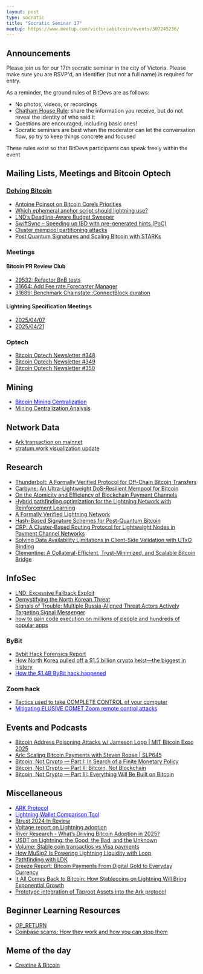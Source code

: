 ```yaml
---
layout: post
type: socratic
title: "Socratic Seminar 17"
meetup: https://www.meetup.com/victoriabitcoin/events/307245236/
---
```

## Announcements
Please join us for our 17th socratic seminar in the city of Victoria. Please make sure you are RSVP'd, an identifier (but not a full name) is required for entry.

As a reminder, the ground rules of BitDevs are as follows:
- No photos, videos, or recordings
- [Chatham House Rule](https://en.wikipedia.org/wiki/Chatham_House_Rule): share the information you receive, but do not reveal the identity of who said it
- Questions are encouraged, including basic ones!
- Socratic seminars are best when the moderator can let the conversation flow, so try to keep things concrete and focused

These rules exist so that BitDevs participants can speak freely within the event

## Mailing Lists, Meetings and Bitcoin Optech

### [Delving Bitcoin](https://delvingbitcoin.org/)
- [Antoine Poinsot on Bitcoin Core’s Priorities](https://delvingbitcoin.org/t/antoine-poinsot-on-bitcoin-cores-priorities/1470)
- [Which ephemeral anchor script should lightning use?](https://delvingbitcoin.org/t/which-ephemeral-anchor-script-should-lightning-use/1412)
- [LND’s Deadline-Aware Budget Sweeper](https://delvingbitcoin.org/t/lnds-deadline-aware-budget-sweeper/1512)
- [SwiftSync – Speeding up IBD with pre-generated hints (PoC)](https://delvingbitcoin.org/t/swiftsync-speeding-up-ibd-with-pre-generated-hints-poc/1562)
- [Cluster mempool partitioning attacks](https://delvingbitcoin.org/t/cluster-mempool-partitioning-attacks/1548)
- [Post Quantum Signatures and Scaling Bitcoin with STARKs](https://delvingbitcoin.org/t/post-quantum-signatures-and-scaling-bitcoin-with-starks/1584)

### Meetings

#### Bitcoin PR Review Club
- [29532: Refactor BnB tests](https://bitcoincore.reviews/29532)
- [31664: Add Fee rate Forecaster Manager](https://bitcoincore.reviews/31664)
- [31689: Benchmark Chainstate::ConnectBlock duration](https://bitcoincore.reviews/31689)

#### Lightning Specification Meetings
- [2025/04/07](https://github.com/lightning/bolts/issues/1244)
- [2025/04/21](https://github.com/lightning/bolts/issues/1251)

### Optech
- [Bitcoin Optech Newsletter #348](https://bitcoinops.org/en/newsletters/2025/04/04/)
- [Bitcoin Optech Newsletter #349](https://bitcoinops.org/en/newsletters/2025/04/11/)
- [Bitcoin Optech Newsletter #350](https://bitcoinops.org/en/newsletters/2025/04/18/)

## Mining
- <a href="https://b10c.me/blog/015-bitcoin-mining-centralization/" style="color: blue;">Bitcoin Mining Centralization</a>
- [Mining Centralization Analysis](https://x.com/BikesandBitcoin/status/1904262616496935388)

## Network Data
- [Ark transaction on mainnet](https://x.com/softsimon_/status/1910955700441981231)
- [stratum.work visualization update](https://x.com/boerst/status/1906320686886400159)

## Research
- [Thunderbolt: A Formally Verified Protocol for Off-Chain Bitcoin Transfers](https://eprint.iacr.org/2025/709)
- [Carbyne: An Ultra-Lightweight DoS-Resilient Mempool for Bitcoin](https://eprints.whiterose.ac.uk/id/eprint/225617/)
- [On the Atomicity and Efficiency of Blockchain Payment Channels](https://eprint.iacr.org/2025/180.pdf)
- [Hybrid pathfinding optimization for the Lightning Network with Reinforcement Learning](https://www.sciencedirect.com/science/article/abs/pii/S0952197625002258)
- [A Formally Verified Lightning Network](https://arxiv.org/abs/2503.07200)
- [Hash-Based Signature Schemes for Post-Quantum Bitcoin](https://conduition.io/cryptography/quantum-hbs/)
- [CRP: A Cluster-Based Routing Protocol for Lightweight Nodes in Payment Channel Networks](https://ieeexplore.ieee.org/abstract/document/10939002)
- [Solving Data Availability Limitations in Client-Side Validation with UTxO Binding](https://eprint.iacr.org/2025/569)
- [Clementine: A Collateral-Efficient, Trust-Minimized, and Scalable Bitcoin Bridge](https://citrea.xyz/clementine_whitepaper.pdf)

## InfoSec
- [LND: Excessive Failback Exploit](https://morehouse.github.io/lightning/lnd-excessive-failback-exploit/)
- [Demystifying the North Korean Threat](https://www.paradigm.xyz/2025/03/demystifying-the-north-korean-threat)
- [Signals of Trouble: Multiple Russia-Aligned Threat Actors Actively Targeting Signal Messenger](https://cloud.google.com/blog/topics/threat-intelligence/russia-targeting-signal-messenger)
- [how to gain code execution on millions of people and hundreds of popular apps](https://kibty.town/blog/todesktop/)
### ByBit
- [Bybit Hack Forensics Report](https://x.com/benbybit/status/1894768736084885929)
- [How North Korea pulled off a $1.5 billion crypto heist—the biggest in history](https://arstechnica.com/security/2025/02/how-north-korea-pulled-off-a-1-5-billion-crypto-heist-the-biggest-in-history/)
- <a href="https://x.com/Nneuman/status/1893057396638904561" style="color: blue;">How the $1.4B ByBit hack happened</a>
### Zoom hack
- [Tactics used to take COMPLETE CONTROL of your computer](https://x.com/jakegallen_/status/1910702560266318287)
- <a href="https://blog.trailofbits.com/2025/04/" style="color: blue;">Mitigating ELUSIVE COMET Zoom remote control attacks</a>

## Events and Podcasts
- [Bitcoin Address Poisoning Attacks w/ Jameson Lopp | MIT Bitcoin Expo 2025](https://www.youtube.com/watch?v=e_yg6cLsQHE)
- [Ark: Scaling Bitcoin Payments with Steven Roose | SLP645](https://stephanlivera.com/episode/645/)
- [Bitcoin, Not Crypto — Part I: In Search of a Finite Monetary Policy](https://www.youtube.com/watch?v=19LA7ReARCQ)
- [Bitcoin, Not Crypto — Part II: Bitcoin, Not Blockchain](https://www.youtube.com/watch?v=YroOIC8eDrk)
- [Bitcoin, Not Crypto — Part III: Everything Will Be Built on Bitcoin](https://www.youtube.com/watch?v=ZsgZjAPjxDU)

## Miscellaneous
- <a href="https://ark-protocol.org/index.html" style="color: blue;">ARK Protocol</a>
- <a href="https://sovereigntools.com" style="color: blue;">Lightning Wallet Comparison Tool</a>
- [Btrust 2024 In Review](https://blog.btrust.tech/btrust-2024-in-review/)
- [Voltage report on Lightning adoption](https://x.com/voltage_cloud/status/1892228262027219202)
- [River Research - What’s Driving Bitcoin Adoption in 2025?](https://blog.river.com/bitcoin-adoption-2025/)
- [USDT on Lightning: the Good, the Bad, and the Unknown](https://bitcoinmagazine.com/technical/usdt-on-lightning-the-good-the-bad-and-the-unknown)
- [Volume: Stable coin transactios vs Visa payments](https://x.com/BitwiseInvest/status/1912532208864092578)
- [How MuSig2 Is Powering Lightning Liquidity with Loop](https://lightning.engineering/posts/2025-02-13-loop-musig2/)
- [Pathfinding with LDK](https://lightningdevkit.org/blog/ldk-pathfinding/)
- [Breeze Report: Bitcoin Payments From Digital Gold to Everyday Currency](https://breez.technology/report/)
- [It All Comes Back to Bitcoin: How Stablecoins on Lightning Will Bring Exponential Growth](https://lightninglabs.substack.com/p/it-all-comes-back-to-bitcoin-how)
- [Prototype integration of Taproot Assets into the Ark protocol](https://x.com/ArkLabsHQ/status/1915435703204520276)

## Beginner Learning Resources
- [OP_RETURN](https://en.bitcoin.it/wiki/OP_RETURN)
- [Coinbase scams: How they work and how you can stop them](https://blog.casa.io/guide-to-avoiding-coinbase-scams/)

## Meme of the day
- [Creatine & Bitcoin](https://x.com/DzambhalaHODL/status/1913744690823991716)
